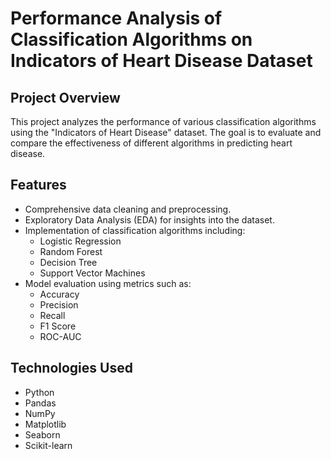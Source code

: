 # Performance Analysis of Classification Algorithms on Indicators of Heart Disease Dataset

## Project Overview
This project analyzes the performance of various classification algorithms using the "Indicators of Heart Disease" dataset. The goal is to evaluate and compare the effectiveness of different algorithms in predicting heart disease.

## Features
- Comprehensive data cleaning and preprocessing.
- Exploratory Data Analysis (EDA) for insights into the dataset.
- Implementation of classification algorithms including:
  - Logistic Regression
  - Random Forest
  - Decision Tree
  - Support Vector Machines
- Model evaluation using metrics such as:
  - Accuracy
  - Precision
  - Recall
  - F1 Score
  - ROC-AUC

## Technologies Used
- Python
- Pandas
- NumPy
- Matplotlib
- Seaborn
- Scikit-learn


